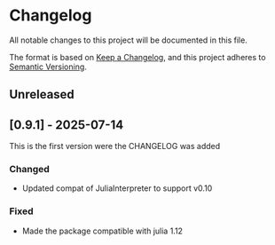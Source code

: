 # Changelog

All notable changes to this project will be documented in this file.

The format is based on [Keep a Changelog](https://keepachangelog.com/en/1.1.0/),
and this project adheres to [Semantic Versioning](https://semver.org/spec/v2.0.0.html).

## Unreleased

## [0.9.1] - 2025-07-14
This is the first version were the CHANGELOG was added

### Changed
- Updated compat of JuliaInterpreter to support v0.10

### Fixed
- Made the package compatible with julia 1.12
